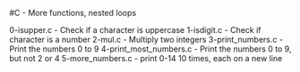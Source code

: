 #C - More functions, nested loops

0-isupper.c - Check if a character is uppercase
1-isdigit.c - Check if character is a number
2-mul.c - Multiply two integers
3-print_numbers.c - Print the numbers 0 to 9
4-print_most_numbers.c - Print the numbers 0 to 9, but not 2 or 4
5-more_numbers.c - print 0-14 10 times, each on a new line
